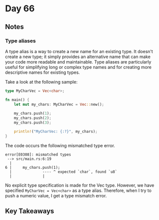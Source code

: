 # Day 66

## Notes

### Type aliases

A type alias is a way to create a new name for an existing type. It doesn't create a new type; it simply provides an alternative name that can make your code more readable and maintainable. Type aliases are particularly useful for simplifying long or complex type names and for creating more descriptive names for existing types.

Take a look at the following sample:

```rust
type MyCharVec = Vec<char>;

fn main() {
    let mut my_chars: MyCharVec = Vec::new();
    
    my_chars.push(1);
    my_chars.push(2);
    my_chars.push(3);

    println!("MyCharVec: {:?}", my_chars);
}
```

The code occurs the following mismatched type error.

```shell
error[E0308]: mismatched types
 --> src/main.rs:6:19
  |
6 |     my_chars.push(1);
  |              ---- ^ expected `char`, found `u8`
  |              |
```

No explicit type specification is made for the Vec type. However, we have specified `MyCharVec = Vec<char>` as a type alias.
Therefore, when I try to push a numeric value, I get a type mismatch error.

## Key Takeaways

